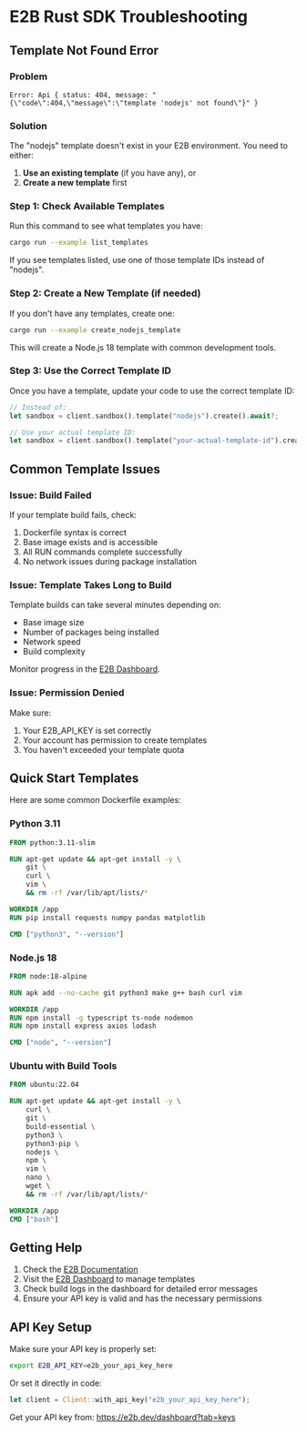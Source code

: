 # E2B Rust SDK Troubleshooting

## Template Not Found Error

### Problem
```
Error: Api { status: 404, message: "{\"code\":404,\"message\":\"template 'nodejs' not found\"}" }
```

### Solution

The "nodejs" template doesn't exist in your E2B environment. You need to either:

1. **Use an existing template** (if you have any), or
2. **Create a new template** first

### Step 1: Check Available Templates

Run this command to see what templates you have:

```bash
cargo run --example list_templates
```

If you see templates listed, use one of those template IDs instead of "nodejs".

### Step 2: Create a New Template (if needed)

If you don't have any templates, create one:

```bash
cargo run --example create_nodejs_template
```

This will create a Node.js 18 template with common development tools.

### Step 3: Use the Correct Template ID

Once you have a template, update your code to use the correct template ID:

```rust
// Instead of:
let sandbox = client.sandbox().template("nodejs").create().await?;

// Use your actual template ID:
let sandbox = client.sandbox().template("your-actual-template-id").create().await?;
```

## Common Template Issues

### Issue: Build Failed
If your template build fails, check:
1. Dockerfile syntax is correct
2. Base image exists and is accessible
3. All RUN commands complete successfully
4. No network issues during package installation

### Issue: Template Takes Long to Build
Template builds can take several minutes depending on:
- Base image size
- Number of packages being installed
- Network speed
- Build complexity

Monitor progress in the [E2B Dashboard](https://e2b.dev/dashboard).

### Issue: Permission Denied
Make sure:
1. Your E2B_API_KEY is set correctly
2. Your account has permission to create templates
3. You haven't exceeded your template quota

## Quick Start Templates

Here are some common Dockerfile examples:

### Python 3.11
```dockerfile
FROM python:3.11-slim

RUN apt-get update && apt-get install -y \
    git \
    curl \
    vim \
    && rm -rf /var/lib/apt/lists/*

WORKDIR /app
RUN pip install requests numpy pandas matplotlib

CMD ["python3", "--version"]
```

### Node.js 18
```dockerfile
FROM node:18-alpine

RUN apk add --no-cache git python3 make g++ bash curl vim

WORKDIR /app
RUN npm install -g typescript ts-node nodemon
RUN npm install express axios lodash

CMD ["node", "--version"]
```

### Ubuntu with Build Tools
```dockerfile
FROM ubuntu:22.04

RUN apt-get update && apt-get install -y \
    curl \
    git \
    build-essential \
    python3 \
    python3-pip \
    nodejs \
    npm \
    vim \
    nano \
    wget \
    && rm -rf /var/lib/apt/lists/*

WORKDIR /app
CMD ["bash"]
```

## Getting Help

1. Check the [E2B Documentation](https://e2b.dev/docs)
2. Visit the [E2B Dashboard](https://e2b.dev/dashboard) to manage templates
3. Check build logs in the dashboard for detailed error messages
4. Ensure your API key is valid and has the necessary permissions

## API Key Setup

Make sure your API key is properly set:

```bash
export E2B_API_KEY=e2b_your_api_key_here
```

Or set it directly in code:
```rust
let client = Client::with_api_key("e2b_your_api_key_here");
```

Get your API key from: https://e2b.dev/dashboard?tab=keys